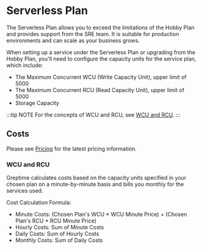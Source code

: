 # Serverless Plan

The Serverless Plan allows you to exceed the limitations of the Hobby Plan and provides support from the SRE team.
It is suitable for production environments and can scale as your business grows.

When setting up a service under the Serverless Plan or upgrading from the Hobby Plan,
you'll need to configure the capacity units for the service plan, which include:

- The Maximum Concurrent WCU (Write Capacity Unit), upper limit of 5000
- The Maximum Concurrent RCU (Read Capacity Unit), upper limit of 5000
- Storage Capacity

:::tip NOTE
For the concepts of WCU and RCU, see [WCU and RCU](wcu-rcu.md).
:::

## Costs

Please see [Pricing](https://greptime.com/pricing) for the latest pricing information.

### WCU and RCU

Greptime calculates costs based on the capacity units specified in your chosen plan on a minute-by-minute basis 
and bills you monthly for the services used.

Cost Calculation Formula:

- Minute Costs: (Chosen Plan's WCU * WCU Minute Price) + (Chosen Plan's RCU * RCU Minute Price)
- Hourly Costs: Sum of Minute Costs
- Daily Costs: Sum of Hourly Costs
- Monthly Costs: Sum of Daily Costs

<!--@include: shared-storage-capacity.md-->

<!-- ### Cost Optimization

Here are some tips to optimize your costs:

- Select appropriate capacity units for your service plan to avoid overpaying for unused capacity.
- Set a data retention policy to drop unnecessary data and reduce storage costs. -->

